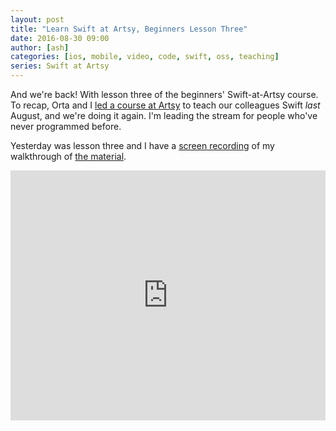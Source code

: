 ```yaml
---
layout: post
title: "Learn Swift at Artsy, Beginners Lesson Three"
date: 2016-08-30 09:00
author: [ash]
categories: [ios, mobile, video, code, swift, oss, teaching]
series: Swift at Artsy
---
```


And we're back! With lesson three of the beginners' Swift-at-Artsy course. To recap, Orta and I [led a course at Artsy][course] to teach our colleagues Swift _last_ August, and we're doing it again. I'm leading the stream for people who've never programmed before.

Yesterday was lesson three and I have a [screen recording][youtube] of my walkthrough of [the material][github]. 

<!-- more -->

<iframe width="100%" height="400" src="https://www.youtube.com/embed/e2ErzD8ibG8" frameborder="0" allow="accelerometer; autoplay; encrypted-media; gyroscope; picture-in-picture" allowfullscreen></iframe>

[course]: http://artsy.github.io/blog/2016/01/26/swift-at-artsy/
[youtube]: https://youtu.be/e2ErzD8ibG8
[github]: https://github.com/artsy/Swift-at-Artsy/tree/master/Beginners/Lesson%20Three
